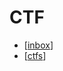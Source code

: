 # CTF

- [[inbox]]
- [[ctfs]]

[//begin]: # "Autogenerated link references for markdown compatibility"
[inbox]: inbox "Inbox"
[ctfs]: ctfs "CTF"
[//end]: # "Autogenerated link references"